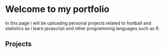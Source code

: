 # Welcome to my portfolio

In this page i will be uploading personal projects related to football and statistics as i learn javascript and other programming languages such as R.

## **Projects**
